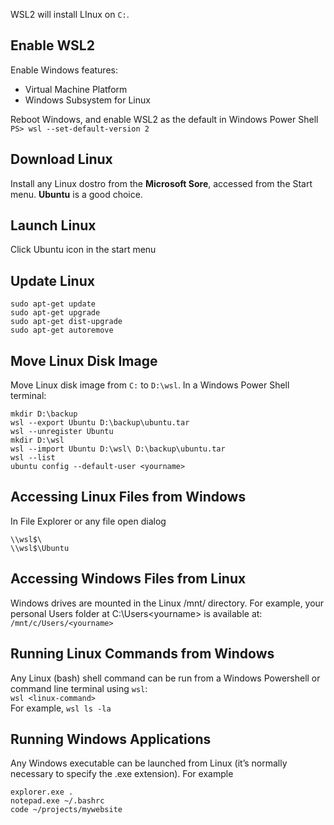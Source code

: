 WSL2 will install LInux on `C:`.  
  
## Enable WSL2
Enable Windows features:
- Virtual Machine Platform
- Windows Subsystem for Linux  

Reboot Windows, and enable WSL2 as the default in Windows Power Shell   
`PS> wsl --set-default-version 2` 

## Download Linux
Install any Linux dostro from the **Microsoft Sore**, accessed from the Start menu. **Ubuntu** is a good choice.

## Launch Linux
Click Ubuntu icon in the start menu

## Update Linux
```
sudo apt-get update
sudo apt-get upgrade
sudo apt-get dist-upgrade
sudo apt-get autoremove
```

## Move Linux Disk Image
Move Linux disk image from `C:` to `D:\wsl`. In a Windows Power Shell terminal:
```
mkdir D:\backup
wsl --export Ubuntu D:\backup\ubuntu.tar
wsl --unregister Ubuntu
mkdir D:\wsl
wsl --import Ubuntu D:\wsl\ D:\backup\ubuntu.tar
wsl --list
ubuntu config --default-user <yourname>
```

## Accessing Linux Files from Windows
In File Explorer or any file open dialog
```
\\wsl$\
\\wsl$\Ubuntu
```

## Accessing Windows Files from Linux
Windows drives are mounted in the Linux /mnt/ directory. For example, your personal Users folder at C:\Users\<yourname> is available at:
`/mnt/c/Users/<yourname>`

## Running Linux Commands from Windows
Any Linux (bash) shell command can be run from a Windows Powershell or command line terminal using `wsl`:  
`wsl <linux-command>`  
For example, `wsl ls -la`

## Running Windows Applications
Any Windows executable can be launched from Linux (it’s normally necessary to specify the .exe extension). For example
```
explorer.exe .
notepad.exe ~/.bashrc
code ~/projects/mywebsite
```